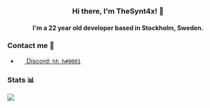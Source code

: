 <h3 align="center">Hi there, I'm TheSynt4x! 👋</h2>
<h4 align="center">I'm a 22 year old developer based in Stockholm, Sweden.</h4>

### Contact me 💭

- <a href="#"><img src="https://i.imgur.com/Jz1AFfB.png" width="16" height="16" align="center" /> Discord: `hh h#0001`</a>

### Stats 📊

<img src="https://github-readme-stats.vercel.app/api?username=TheSynt4x&show_icons=true&count_private=true&theme=dark">
